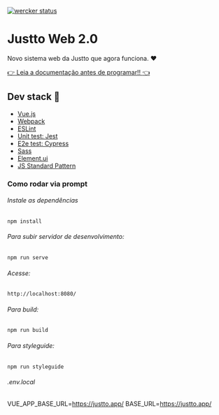[![wercker status](https://app.wercker.com/status/05b7de415f5b4c9f8fd128edd932c80e/s/ "wercker status")](https://app.wercker.com/project/byKey/05b7de415f5b4c9f8fd128edd932c80e)

# Justto Web 2.0

Novo sistema web da Justto que agora funciona. :heart:

[:point_right: Leia a documentação antes de programar!! :point_left:](https://gitlab.com/Justto/justto-web/wikis/)

## Dev stack :wrench:
- [Vue.js](https://vuejs.org/)
- [Webpack](https://webpack.js.org/)
- [ESLint](https://eslint.org/)
- [Unit test: Jest](https://jestjs.io/)
- [E2e test: Cypress](https://www.cypress.io/)
- [Sass](https://sass-lang.com/)
- [Element.ui](http://element-cn.eleme.io)
- [JS Standard Pattern](https://standardjs.com/)

### Como rodar via prompt

###### Instale as dependências
`npm install`

###### Para subir servidor de desenvolvimento:

`npm run serve`

###### Acesse:

`http://localhost:8080/`

###### Para build:

`npm run build`

###### Para styleguide:

`npm run styleguide`

###### .env.local
VUE_APP_BASE_URL=https://justto.app/
BASE_URL=https://justto.app/
